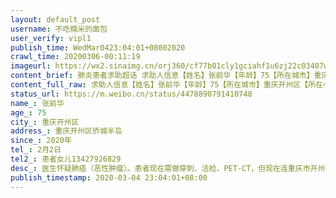 ```yaml
---
layout: default_post
username: 不吃糯米的面包
user_verify: vipl1
publish_time: WedMar0423:04:01+08002020
crawl_time: 20200306-00:11:19
imageurl: https://wx2.sinaimg.cn/orj360/cf77b01cly1gciahf1u6zj22c03407wj.jpg,https://wx3.sinaimg.cn/orj360/cf77b01cly1gciakz746jj23402c0qv5.jpg,https://wx3.sinaimg.cn/orj360/cf77b01cly1gciahirgasj20u01hcane.jpg
content_brief: 肺炎患者求助超话 求助人信息【姓名】张前华【年龄】75【所在城市】重庆开州区【所在小区、社区】重庆开州区侨城半岛【患病时间】2020年【联系方式】2月2日【其他紧急联系人】患者女儿●●●【病情描述】 医生怀疑肺癌（恶性肿瘤）。患者现在需做穿刺、活检、PET-CT，但现在连重庆市 ...全文
content_full_raw: 求助人信息【姓名】张前华【年龄】75【所在城市】重庆开州区【所在小区、社区】重庆开州区侨城半岛【患病时间】2020年【联系方式】2月2日【其他紧急联系人】患者女儿●●●【病情描述】医生怀疑肺癌（恶性肿瘤）。患者现在需做穿刺、活检、PET-CT，但现在连重庆市开州区床位太过紧张，病情拖延下去害怕越来越严重，无法进一步确诊，也不能进一步救治！老人很多情况下都在忍疼痛，实在没有办法了，请求重庆的医院收治。（仅因想获取有效救治，占用超话信息，抱歉）
status_url: https://m.weibo.cn/status/4478890791410748
name_: 张前华
age_: 75
city_: 重庆开州区
address_: 重庆开州区侨城半岛
since_: 2020年
tel_: 2月2日
tel2_: 患者女儿13427926829
desc_: 医生怀疑肺癌（恶性肿瘤）。患者现在需做穿刺、活检、PET-CT，但现在连重庆市开州区床位太过紧张，病情拖延下去害怕越来越严重，无法进一步确诊，也不能进一步救治！老人很多情况下都在忍疼痛，实在没有办法了，请求重庆的医院收治。（仅因想获取有效救治，占用超话信息，抱歉）
publish_timestamp: 2020-03-04 23:04:01+08:00
---
```

